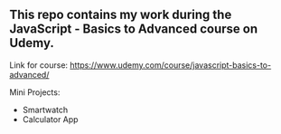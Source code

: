 ## This repo contains my work during the JavaScript - Basics to Advanced course on Udemy.

Link for course: https://www.udemy.com/course/javascript-basics-to-advanced/

Mini Projects:
- Smartwatch 
- Calculator App
